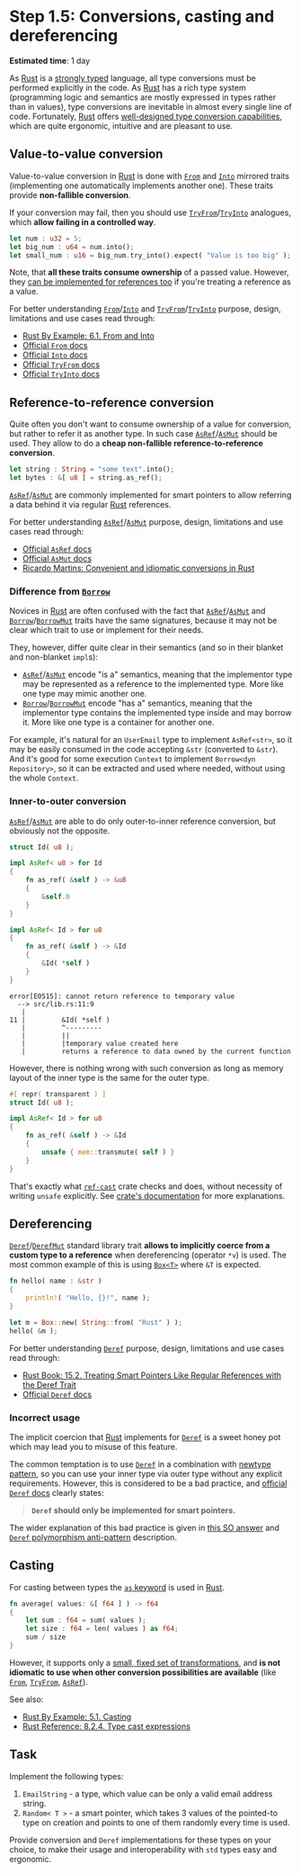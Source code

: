 Step 1.5: Conversions, casting and dereferencing
================================================

__Estimated time__: 1 day

As [Rust] is a [strongly typed][1] language, all type conversions must be performed explicitly in the code. As [Rust] has a rich type system (programming logic and semantics are mostly expressed in types rather than in values), type conversions are inevitable in almost every single line of code. Fortunately, [Rust] offers [well-designed type conversion capabilities][`std::convert`], which are quite ergonomic, intuitive and are pleasant to use.




## Value-to-value conversion

Value-to-value conversion in [Rust] is done with [`From`] and [`Into`] mirrored traits (implementing one automatically implements another one). These traits provide __non-fallible conversion__.

If your conversion may fail, then you should use [`TryFrom`]/[`TryInto`] analogues, which __allow failing in a controlled way__.

```rust
let num : u32 = 5;
let big_num : u64 = num.into();
let small_num : u16 = big_num.try_into().expect( "Value is too big" );
```

Note, that __all these traits consume ownership__ of a passed value. However, they [can be implemented for references too][2] if you're treating a reference as a value.

For better understanding [`From`]/[`Into`] and [`TryFrom`]/[`TryInto`] purpose, design, limitations and use cases read through:
- [Rust By Example: 6.1. From and Into][8]
- [Official `From` docs][`From`]
- [Official `Into` docs][`Into`]
- [Official `TryFrom` docs][`TryFrom`]
- [Official `TryInto` docs][`TryInto`]




## Reference-to-reference conversion

Quite often you don't want to consume ownership of a value for conversion, but rather to refer it as another type. In such case [`AsRef`]/[`AsMut`] should be used. They allow to do a __cheap non-fallible reference-to-reference conversion__.

```rust
let string : String = "some text".into();
let bytes : &[ u8 ] = string.as_ref();
```

[`AsRef`]/[`AsMut`] are commonly implemented for smart pointers to allow referring a data behind it via regular [Rust] references.

For better understanding [`AsRef`]/[`AsMut`] purpose, design, limitations and use cases read through:
- [Official `AsRef` docs][`AsRef`]
- [Official `AsMut` docs][`AsMut`]
- [Ricardo Martins: Convenient and idiomatic conversions in Rust][10]


### Difference from [`Borrow`]

Novices in [Rust] are often confused with the fact that [`AsRef`]/[`AsMut`] and [`Borrow`]/[`BorrowMut`] traits have the same signatures, because it may not be clear which trait to use or implement for their needs.

They, however, differ quite clear in their semantics (and so in their blanket and non-blanket `impl`s):
- [`AsRef`]/[`AsMut`] encode "is a" semantics, meaning that the implementor type may be represented as a reference to the implemented type. More like one type may mimic another one.
- [`Borrow`]/[`BorrowMut`] encode "has a" semantics, meaning that the implementor type contains the implemented type inside and may borrow it. More like one type is a container for another one.

For example, it's natural for an `UserEmail` type to implement `AsRef<str>`, so it may be easily consumed in the code accepting `&str` (converted to `&str`). And it's good for some execution `Context` to implement `Borrow<dyn Repository>`, so it can be extracted and used where needed, without using the whole `Context`.


### Inner-to-outer conversion

[`AsRef`]/[`AsMut`] are able to do only outer-to-inner reference conversion, but obviously not the opposite.

```rust
struct Id( u8 );

impl AsRef< u8 > for Id
{
    fn as_ref( &self ) -> &u8
    {
        &self.0
    }
}

impl AsRef< Id > for u8
{
    fn as_ref( &self ) -> &Id
    {
        &Id( *self )
    }
}
```
```
error[E0515]: cannot return reference to temporary value
  --> src/lib.rs:11:9
   |
11 |         &Id( *self )
   |         ^---------
   |         ||
   |         |temporary value created here
   |         returns a reference to data owned by the current function
```

However, there is nothing wrong with such conversion as long as memory layout of the inner type is the same for the outer type.

```rust
#[ repr( transparent ) ]
struct Id( u8 );

impl AsRef< Id > for u8
{
    fn as_ref( &self ) -> &Id
    {
        unsafe { mem::transmute( self ) }
    }
}
```

That's exactly what [`ref-cast`] crate checks and does, without necessity of writing `unsafe` explicitly. See [crate's documentation][`ref-cast`] for more explanations.




## Dereferencing

[`Deref`]/[`DerefMut`] standard library trait __allows to implicitly coerce from a custom type to a reference__ when dereferencing (operator `*v`) is used. The most common example of this is using [`Box<T>`][`Box`] where `&T` is expected.

```rust
fn hello( name : &str ) 
{
    println!( "Hello, {}!", name );
}

let m = Box::new( String::from( "Rust" ) );
hello( &m );
```

For better understanding [`Deref`] purpose, design, limitations and use cases read through:
- [Rust Book: 15.2. Treating Smart Pointers Like Regular References with the Deref Trait][3]
- [Official `Deref` docs][`Deref`]


### Incorrect usage

The implicit coercion that [Rust] implements for [`Deref`] is a sweet honey pot which may lead you to misuse of this feature.

The common temptation is to use [`Deref`] in a combination with [newtype pattern][4], so you can use your inner type via outer type without any explicit requirements. However, this is considered to be a bad practice, and [official `Deref` docs][`Deref`] clearly states:

> __`Deref` should only be implemented for smart pointers.__

The wider explanation of this bad practice is given in [this SO answer][5] and [`Deref` polymorphism anti-pattern][6] description.




## Casting

For casting between types the [`as` keyword][`as`] is used in [Rust].

```rust
fn average( values: &[ f64 ] ) -> f64
{
    let sum : f64 = sum( values );
    let size : f64 = len( values ) as f64;
    sum / size
}
```

However, it supports only a [small, fixed set of transformations][7], and __is not idiomatic to use when other conversion possibilities are available__ (like [`From`], [`TryFrom`], [`AsRef`]).

See also:
- [Rust By Example: 5.1. Casting][9]
- [Rust Reference: 8.2.4. Type cast expressions][7]




## Task

Implement the following types:
1. `EmailString` - a type, which value can be only a valid email address string.
2. `Random< T >` - a smart pointer, which takes 3 values of the pointed-to type on creation and points to one of them randomly every time is used.

Provide conversion and `Deref` implementations for these types on your choice, to make their usage and interoperability with `std` types easy and ergonomic.




[`as`]: https://doc.rust-lang.org/std/keyword.as.html
[`AsMut`]: https://doc.rust-lang.org/std/convert/trait.AsMut.html
[`AsRef`]: https://doc.rust-lang.org/std/convert/trait.AsRef.html
[`Borrow`]: https://doc.rust-lang.org/std/borrow/trait.Borrow.html
[`BorrowMut`]: https://doc.rust-lang.org/std/borrow/trait.BorrowMut.html
[`Box`]: https://doc.rust-lang.org/std/boxed/struct.Box.html
[`Deref`]: https://doc.rust-lang.org/std/ops/trait.Deref.html
[`DerefMut`]: https://doc.rust-lang.org/std/ops/trait.DerefMut.html
[`From`]: https://doc.rust-lang.org/std/convert/trait.From.html
[`Into`]: https://doc.rust-lang.org/std/convert/trait.Into.html
[Rust]: https://www.rust-lang.org
[`ref-cast`]: https://docs.rs/ref-cast
[`std::convert`]: https://doc.rust-lang.org/std/convert/index.html
[`TryFrom`]: https://doc.rust-lang.org/std/convert/trait.TryFrom.html
[`TryInto`]: https://doc.rust-lang.org/std/convert/trait.TryInto.html

[1]: https://en.wikipedia.org/wiki/Strong_and_weak_typing
[2]: https://doc.rust-lang.org/std/string/struct.String.html#impl-From%3C%26%27_%20str%3E
[3]: https://doc.rust-lang.org/book/ch15-02-deref.html
[4]: https://github.com/rust-unofficial/patterns/blob/master/patterns/newtype.md
[5]: https://stackoverflow.com/questions/45086595/is-it-considered-a-bad-practice-to-implement-deref-for-newtypes
[6]: https://github.com/rust-unofficial/patterns/blob/master/anti_patterns/deref.md
[7]: https://doc.rust-lang.org/reference/expressions/operator-expr.html#type-cast-expressions
[8]: https://doc.rust-lang.org/rust-by-example/conversion/from_into.html
[9]: https://doc.rust-lang.org/rust-by-example/types/cast.html
[10]: https://ricardomartins.cc/2016/08/03/convenient_and_idiomatic_conversions_in_rust
